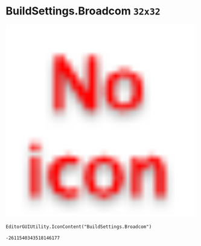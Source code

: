 # BuildSettings.Broadcom `32x32`
<img src="/img/BuildSettings.Broadcom.png" width=512 height=512>

``` CSharp
EditorGUIUtility.IconContent("BuildSettings.Broadcom")
```
```
-2611540343518146177
```
